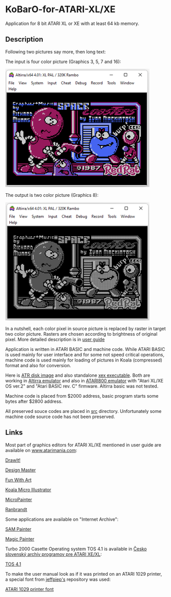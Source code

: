 # KoBarO-for-ATARI-XL/XE

Application for 8 bit ATARI XL or XE with at least 64 kb memory.

## Description

Following two pictures say more, then long text:

The input is four color picture (Graphics 3, 5, 7 and 16):

![Space Lobsters](/pc-pictures/spalob_gr7.png)

The output is two color picture (Graphics 8):

![Space Lobsters](/pc-pictures/spalob_gr8.png)

In a nutshell, each color pixel in source picture is replaced by raster in target two color picture. Rasters are chosen according to brightness of original pixel. More detailed description is in [user guide](./kobarog_user_guide.pdf)

Application is written in ATARI BASIC and machine code. While ATARI BASIC is used mainly for user interface and for some not speed critical operations, machine code is used mainly for loading of pictures in Koala (compressed) format and also for conversion.

Here is [ATR disk image](./release/kobarog_master.ATR) and also standalone [xex executable](./release/KOBAROG.xex). Both are working in [Altirra emulator](https://virtualdub.org/altirra.html) and also in [ATARI800 emulator](https://atari800.github.io/) with "Atari XL/XE OS ver.2" and "Atari BASIC rev. C" firmware. Altirra basic was not tested.

Machine code is placed from $2000 address, basic program starts some bytes after $2800 address.

All preserved souce codes are placed in [src](./src/) directory. Unfortunately some machine code source code has not been preserved.

## Links

Most part of graphics editors for ATARI XL/XE mentioned in user guide are available on www.atarimania.com:

[DrawIt!](https://www.atarimania.com/utility-atari-400-800-xl-xe-drawit_29938.html)

[Design Master](https://www.atarimania.com/utility-atari-400-800-xl-xe-design-master_12516.html)

[Fun With Art](https://www.atarimania.com/utility-atari-400-800-xl-xe-fun-with-art_27410.html)

[Koala Micro Illustrator](https://www.atarimania.com/utility-atari-400-800-xl-xe-micro-illustrator_30240.html)

[MicroPainter](https://www.atarimania.com/utility-atari-400-800-xl-xe-micro-painter_31609.html)

[Ranbrandt](https://www.atarimania.com/utility-atari-400-800-xl-xe-rambrandt_12480.html)

Some applications are available on "Internet Archive":

[SAM Painter](https://archive.org/details/a8b_Screen_Aided_Management_v1.2_1987_Raindorfsoft)

[Magic Painter](https://archive.org/details/a8b_Magic_Painter_Documentation_1984_Fischer_Ralf_Manseicher_Harald)

Turbo 2000 Casette Operating system TOS 4.1 is available in [Česko slovenský archív programov pre ATARI XE/XL](http://atari.turiecfoto.sk/soft/):

[TOS 4.1](http://atari.turiecfoto.sk/soft/tos-41.zip)

To make the user manual look as if it was printed on an ATARI 1029 printer, a special font from [jeffpiep's](https://github.com/jeffpiep) repository was used:

[ATARI 1029 printer font](https://github.com/jeffpiep/Atari-Printer-Fonts/tree/master/Atari1029)
